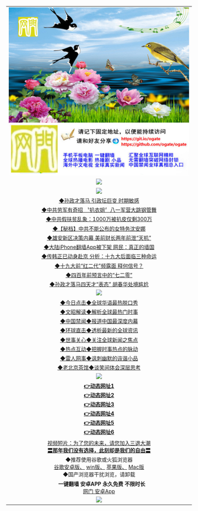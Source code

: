 <table>
  <tr>
    <td align=center><img src="https://github.com/gyhhx/image/blob/master/gy1.jpg" /></td>
  </tr>
  <tr>
  <td align=center><img src="https://github.com/gyhhx/image-upload/blob/master/%E5%BE%AE%E4%BF%A1%E8%AF%B4%E6%98%8E4.jpg" />
  </td>
  </tr>
   <tr>
    <td align=center><img src="https://github.com/gyhhx/image-upload/blob/master/yaowen.jpg" /></td>
  </tr>

<tr>
<td align=center>
<a href="https://s3.amazonaws.com/ogate/oGate.htm?c827763&from=gityw">◆孙政才落马 引政坛巨变 时期敏感</a><br/>
</td>
  </tr>
  <tr>
<td align=center>
<a href="https://s3.amazonaws.com/ogate/oGate.htm?c827742&from=gityw">◆中共劳军有奇招 〝扒衣姐〞八一军营大跳钢管舞</a><br/>
 </td>
  </tr>
   <tr>
<td align=center>
<a href="https://s3.amazonaws.com/ogate/oGate.htm?c827761&from=gityw">◆中共假扶贫乱象：1000万被扒皮仅剩300万</a><br/>
</td>
   </tr>
 <tr>
<td align=center>
<a href="https://s3.amazonaws.com/ogate/oGate.htm?c816833_2_936&from=gityw">◆【秘档】中共不能公布的女特务沈安娜</a><br/>
</td>
   </tr>
 <tr>
<td align=center>
<a href="https://s3.amazonaws.com/ogate/oGate.htm?c827741&from=gityw">◆雄安新区决策内幕 美前财长两年前泄“天机”</a><br/>
</td>
   </tr>
 <tr>
<td align=center>
<a href="https://s3.amazonaws.com/ogate/oGate.htm?c827736&from=gityw">◆大陆iPhone翻墙App被下架 网民：真正的墙国</a><br/>
</td>
   </tr>
 <tr>
<td align=center>
<a href="https://s3.amazonaws.com/ogate/oGate.htm?c827735&from=gityw">◆传韩正已动身赴京 分析：十九大后面临三种命运</a><br/>
</td>
   </tr>
 <tr>
<td align=center>
<a href="https://s3.amazonaws.com/ogate/oGate.htm?c827740&from=gyyw">◆十九大前“红二代”频露面 释何信号？</a><br/>
</td>
   </tr>
    <tr>
<td align=center>
<a href="https://s3.amazonaws.com/ogate/oGate.htm?c827663&from=gityw">◆四百年前预言中的“七二零”</a><br/>
</td>
  </tr>
 <tr>
<td align=center>
<a href="https://s3.amazonaws.com/ogate/oGate.htm?c827733&from=gityw">◆孙政才落马四天才“表态” 胡春华处境尴尬</a><br/>
</td>
   </tr> 
    <tr>
    <td align=center><img src="https://github.com/gyhhx/image-upload/blob/master/shipin.jpg" /></td>
  </tr>
    
 <tr>
    <td align=center>    
<a href="https://s3.amazonaws.com/ogate/oGate.htm?c816850&from=gityw">◆今日点击◆全球华语最热脱口秀</a><br/>
    </td>
  </tr>
  <tr>
    <td align=center>
<a href="https://s3.amazonaws.com/ogate/oGate.htm?c816857&from=gityw">◆文昭解读◆解析全球最热门时事</a><br/>
    </td>
  </tr>
  <tr>
    <td align=center>
<a href="https://s3.amazonaws.com/ogate/oGate.htm?c816860&from=gityw">◆中国禁闻◆报道中国最深度内幕</a><br/>
   </tr>
  <tr>
      <td align=center>
<a href=https://s3.amazonaws.com/ogate/oGate.htm?c816855&from=gityw">◆环球直击◆透析最新的全球资讯</a><br/>
   </tr>
   <tr>
      <td align=center>
<a href="https://s3.amazonaws.com/ogate/oGate.htm?c816851&from=gityw">◆世事关心◆关注全球新闻之焦点</a><br/>
   </tr>
   <tr>
      <td align=center>
<a href="https://s3.amazonaws.com/ogate/oGate.htm?c816852&from=gityw">◆热点互动◆把握时事热点的脉动</a><br/>
   </tr>
   <tr>
      <td align=center>
<a href="https://s3.amazonaws.com/ogate/oGate.htm?c816694&from=gityw">◆雷人网事◆讽刺幽默的诙谐小品</a><br/>
   </tr>
   <tr>
      <td align=center>
<a href="https://s3.amazonaws.com/ogate/oGate.htm?c816650&from=gityw">◆老北京茶馆◆谈笑间体会深层思考</a><br/>
   </tr>
    <tr>
    <td align=center><img src="https://github.com/gyhhx/image-upload/blob/master/tongdao2.jpg" /></td>
  </tr>
    <tr>
      <td align=center>
      <a href="https://rawgit.com/onorm/up/master/oGate.htm?from=gygit1"><b>👉动态网址1</b><br/</a>
      <a href="https://s3.amazonaws.com/ogate/oGate.htm?from=gygit2"><b>👉动态网址2</b><br/</a>
      <a href="https://s3-ap-southeast-2.amazonaws.com/ogatey/oGate.htm?from=gygit3"><b>👉动态网址3</b><br/></a>
      <a href="https://s3.eu-west-2.amazonaws.com/ogatel/oGate.htm?from=gygit4"><b>👉动态网址4</b><br/</a>
      <a href="https://s3.eu-central-1.amazonaws.com/ogatef/oGate.htm?from=gygit5"><b>👉动态网址5</b><br/</a>
      <a href="https://s3.ap-south-1.amazonaws.com/ogatem/oGate.htm?from=gygit6"><b>👉动态网址6</b><br/</a>
    </td>
  </tr>
  <tr>
  <td align=center>
  <a href="https://s3.amazonaws.com/ogate/oGate.htm?c816846_2_1&from=gygitSTV">视频短片：为了您的未来，请您加入三退大潮</a><br/>
      <a href="https://s3.amazonaws.com/ogate/oGate.htm?ogST.aspx&from=gygitST"><b>〓那年我们没有选择，此刻却是我们的自由〓<br/></a>
      </td>
  </tr>
  <tr>
    <td align=center>
◆推荐使用谷歌或火狐浏览器<br/>
<a href="https://chrome.cn.uptodown.com/android">谷歌安卓版、</a>
<a href="https://google-chrome.cn.uptodown.com/windows">win版、</a>
<a href="https://chrome.cn.uptodown.com/iphone">苹果版、</a>
<a href="https://google-chrome.cn.uptodown.com/mac">Mac版</a><br/>
◆国产浏览器干扰浏览，请卸载<br/>
</td>
  </tr>
   <tr>
    <td align=center>
     <b>一键翻墙 安卓APP 永久免费 不限时长</b><br/> 
 <a href="http://t.cn/RKFCMFf">网门 安卓App</a><br/>
    </td>
  </tr>
  <tr>
    <td align=center><img src="https://cloud.githubusercontent.com/assets/11880933/15631437/70d0a74e-259d-11e6-946f-6237b4b657bd.jpg"/></td>
  </tr>
</table>    
